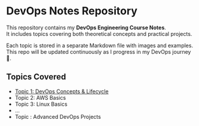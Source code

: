 # DevOps Notes Repository

This repository contains my **DevOps Engineering Course Notes**.  
It includes  topics covering both theoretical concepts and practical projects.  

Each topic is stored in a separate Markdown file with images and examples.  
This repo will be updated continuously as I progress in my DevOps journey 🚀.

## Topics Covered

- [Topic 1: DevOps Concepts & Lifecycle](./Topic-01-DevOps-Lifecycle.md)
- Topic 2: AWS Basics
- Topic 3: Linux Basics
- ...
- Topic : Advanced DevOps Projects
